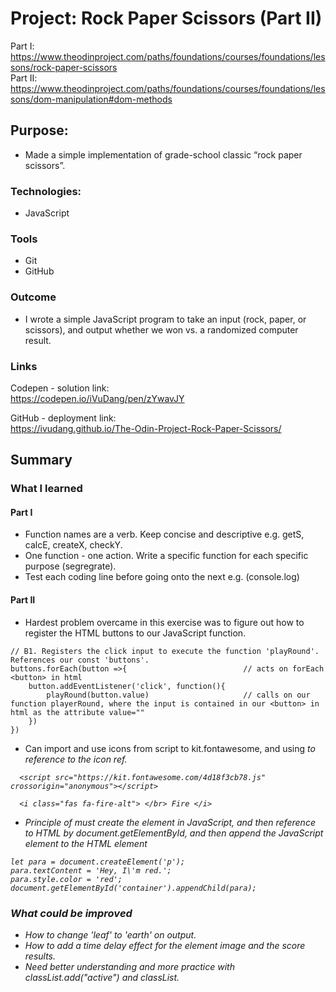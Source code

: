 # Project: Rock Paper Scissors (Part II)
Part I: https://www.theodinproject.com/paths/foundations/courses/foundations/lessons/rock-paper-scissors
<br>
Part II: https://www.theodinproject.com/paths/foundations/courses/foundations/lessons/dom-manipulation#dom-methods

## Purpose: 
* Made a simple implementation of grade-school classic “rock paper scissors”. 


### Technologies: 
* JavaScript


### Tools
* Git
* GitHub


### Outcome
* I wrote a simple JavaScript program to take an input (rock, paper, or scissors), and output whether we won vs. a randomized computer result. 


### Links 
Codepen - solution link: <br>
https://codepen.io/iVuDang/pen/zYwavJY

GitHub - deployment link: <br>
https://ivudang.github.io/The-Odin-Project-Rock-Paper-Scissors/
<br />

## Summary

### What I learned
#### Part I
* Function names are a verb. Keep concise and descriptive e.g. getS, calcE, createX, checkY. 
* One function - one action. Write a specific function for each specific purpose (segregrate). 
* Test each coding line before going onto the next e.g. (console.log)

#### Part II
* Hardest problem overcame in this exercise was to figure out how to register the HTML buttons to our JavaScript function. 
```
// B1. Registers the click input to execute the function 'playRound'. References our const 'buttons'. 
buttons.forEach(button =>{                          // acts on forEach <button> in html
    button.addEventListener('click', function(){    
        playRound(button.value)                     // calls on our function playerRound, where the input is contained in our <button> in html as the attribute value=""
    })
})
```

* Can import and use icons from script to kit.fontawesome, and using <i class=""> to reference to the icon ref.  
``` 
  <script src="https://kit.fontawesome.com/4d18f3cb78.js" crossorigin="anonymous"></script>
    
  <i class="fas fa-fire-alt"> </br> Fire </i>
```

* Principle of must create the element in JavaScript, and then reference to HTML by document.getElementById, and then append the JavaScript element to the HTML element
```
let para = document.createElement('p');
para.textContent = 'Hey, I\'m red.';
para.style.color = 'red';
document.getElementById('container').appendChild(para);
```

### What could be improved
* How to change 'leaf' to 'earth' on output. 
* How to add a time delay effect for the element image and the score results. 
* Need better understanding and more practice with classList.add("active") and classList.


